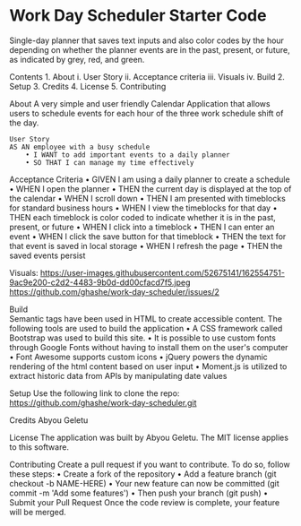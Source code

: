 # Work Day Scheduler Starter Code

Single-day planner that saves text inputs and also color codes by the hour depending on whether the planner events are in the past, present, or future, as indicated by grey, red, and green.

Contents 1. About
i. User Story
ii. Acceptance criteria
iii. Visuals
iv. Build 2. Setup 3. Credits 4. License 5. Contributing

About
A very simple and user friendly Calendar Application that allows users to schedule events for each hour of the three work schedule shift of the day.

    User Story
    AS AN employee with a busy schedule
        • I WANT to add important events to a daily planner
        • SO THAT I can manage my time effectively

Acceptance Criteria
• GIVEN I am using a daily planner to create a schedule
• WHEN I open the planner
• THEN the current day is displayed at the top of the calendar
• WHEN I scroll down
• THEN I am presented with timeblocks for standard business hours
• WHEN I view the timeblocks for that day
• THEN each timeblock is color coded to indicate whether it is in the past, present, or future
• WHEN I click into a timeblock
• THEN I can enter an event
• WHEN I click the save button for that timeblock
• THEN the text for that event is saved in local storage
• WHEN I refresh the page
• THEN the saved events persist

Visuals:
https://user-images.githubusercontent.com/52675141/162554751-9ac9e200-c2d2-4483-9b0d-dd00cfacd7f5.jpeg
https://github.com/ghashe/work-day-scheduler/issues/2

Build  
 Semantic tags have been used in HTML to create accessible content.
The following tools are used to build the application
• A CSS framework called Bootstrap was used to build this site.
• It is possible to use custom fonts through Google Fonts without having to install them on the user's computer
• Font Awesome supports custom icons
• jQuery powers the dynamic rendering of the html content based on user input
• Moment.js is utilized to extract historic data from APIs by manipulating date values

Setup
Use the following link to clone the repo:
https://github.com/ghashe/work-day-scheduler.git

Credits
Abyou Geletu

License
The application was built by Abyou Geletu. The MIT license applies to this software.

Contributing
Create a pull request if you want to contribute. To do so, follow these steps:
• Create a fork of the repository
• Add a feature branch (git checkout -b NAME-HERE)
• Your new feature can now be committed (git commit -m 'Add some features')
• Then push your branch (git push)
• Submit your Pull Request
Once the code review is complete, your feature will be merged.
